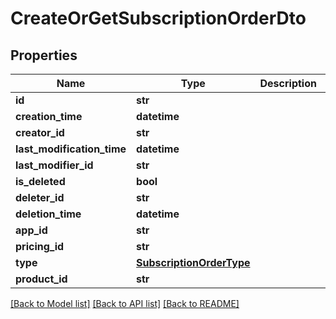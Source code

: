 # CreateOrGetSubscriptionOrderDto


## Properties
Name | Type | Description | Notes
------------ | ------------- | ------------- | -------------
**id** | **str** |  | [optional] 
**creation_time** | **datetime** |  | [optional] 
**creator_id** | **str** |  | [optional] 
**last_modification_time** | **datetime** |  | [optional] 
**last_modifier_id** | **str** |  | [optional] 
**is_deleted** | **bool** |  | [optional] 
**deleter_id** | **str** |  | [optional] 
**deletion_time** | **datetime** |  | [optional] 
**app_id** | **str** |  | [optional] 
**pricing_id** | **str** |  | [optional] 
**type** | [**SubscriptionOrderType**](SubscriptionOrderType.md) |  | [optional] 
**product_id** | **str** |  | [optional] 

[[Back to Model list]](../README.md#documentation-for-models) [[Back to API list]](../README.md#documentation-for-api-endpoints) [[Back to README]](../README.md)


